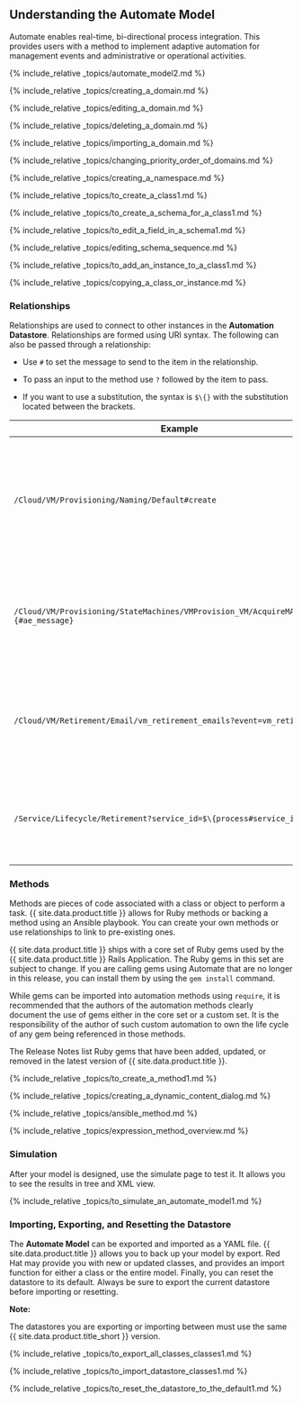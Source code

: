 ## Understanding the Automate Model

Automate enables real-time, bi-directional process integration. This
provides users with a method to implement adaptive automation for
management events and administrative or operational activities.

{% include_relative _topics/automate_model2.md %}

{% include_relative _topics/creating_a_domain.md %}

{% include_relative _topics/editing_a_domain.md %}

{% include_relative _topics/deleting_a_domain.md %}

{% include_relative _topics/importing_a_domain.md %}

{% include_relative _topics/changing_priority_order_of_domains.md
%}

{% include_relative _topics/creating_a_namespace.md %}

{% include_relative _topics/to_create_a_class1.md %}

{% include_relative _topics/to_create_a_schema_for_a_class1.md
%}

{% include_relative _topics/to_edit_a_field_in_a_schema1.md %}

{% include_relative _topics/editing_schema_sequence.md %}

{% include_relative _topics/to_add_an_instance_to_a_class1.md %}

{% include_relative _topics/copying_a_class_or_instance.md %}

### Relationships

Relationships are used to connect to other instances in the **Automation
Datastore**. Relationships are formed using URI syntax. The following
can also be passed through a relationship:

  - Use `#` to set the message to send to the item in the relationship.

  - To pass an input to the method use `?` followed by the item to pass.

  - If you want to use a substitution, the syntax is `$\{}` with the
    substitution located between the brackets.

| Example                                                                                 | Explanation                                                                                                                                                                                    |
| --------------------------------------------------------------------------------------- | ---------------------------------------------------------------------------------------------------------------------------------------------------------------------------------------------- |
| `/Cloud/VM/Provisioning/Naming/Default#create`                                          | This relationships uses the Default instance of the Naming class, which provides a means for other classes to name virtual machines. The relationship sends the `create` message to the class. |
| `/Cloud/VM/Provisioning/StateMachines/VMProvision_VM/AcquireMACAddress#$\{#ae_message}` | This relationships substitutes the message to send to the AcquireMACAddress instance of the VMProvision\_VM class with the value in `ae_message`.                                              |
| `/Cloud/VM/Retirement/Email/vm_retirement_emails?event=vm_retired`                      | Invokes the vm\_retirement\_emails instance of the Email class. Also sends the value `vm_retired` in the `event` attribute, which is used in the vm\_retirement\_emails method.                |
| `/Service/Lifecycle/Retirement?service_id=$\{process#service_id}`                       | Invokes the Retirement instance of the Lifecycle class and send a replacement value in `process#service_id` to the `service_id` attribute.                                                     |

### Methods

Methods are pieces of code associated with a class or object to perform
a task. {{ site.data.product.title }} allows for Ruby methods or backing a method
using an Ansible playbook. You can create your own methods or use
relationships to link to pre-existing ones.

{{ site.data.product.title }} ships with a core set of Ruby gems used by the
{{ site.data.product.title }} Rails Application. The Ruby gems in this set are subject
to change. If you are calling gems using Automate that are no longer in
this release, you can install them by using the `gem install` command.

While gems can be imported into automation methods using `require`, it
is recommended that the authors of the automation methods clearly
document the use of gems either in the core set or a custom set. It is
the responsibility of the author of such custom automation to own the
life cycle of any gem being referenced in those methods.

The Release Notes list Ruby gems that have been added, updated, or
removed in the latest version of {{ site.data.product.title }}.

{% include_relative _topics/to_create_a_method1.md %}

{% include_relative _topics/creating_a_dynamic_content_dialog.md
%}

{% include_relative _topics/ansible_method.md %}

{% include_relative _topics/expression_method_overview.md %}

### Simulation

After your model is designed, use the simulate page to test it. It
allows you to see the results in tree and XML view.

{% include_relative _topics/to_simulate_an_automate_model1.md %}

### Importing, Exporting, and Resetting the Datastore

The **Automate Model** can be exported and imported as a YAML file.
{{ site.data.product.title }} allows you to back up your model by export. Red Hat may
provide you with new or updated classes, and provides an import function
for either a class or the entire model. Finally, you can reset the
datastore to its default. Always be sure to export the current datastore
before importing or resetting.

**Note:**

The datastores you are exporting or importing between must use the same
{{ site.data.product.title_short }} version.

</div>

{% include_relative _topics/to_export_all_classes_classes1.md %}

{% include_relative _topics/to_import_datastore_classes1.md %}

{% include_relative
_topics/to_reset_the_datastore_to_the_default1.md %}
